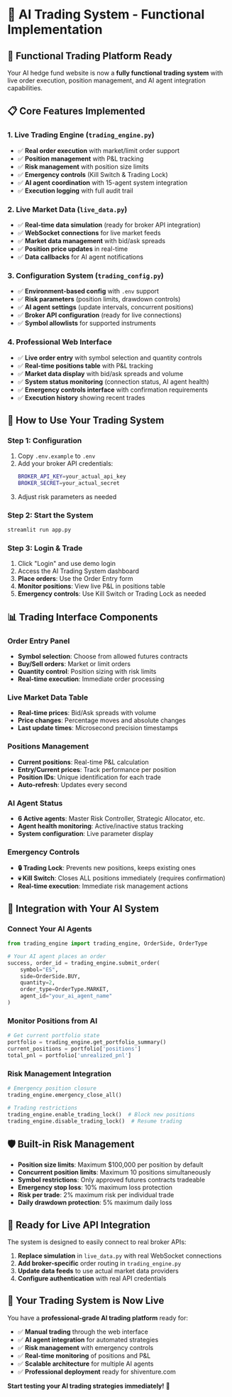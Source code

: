 # 🤖 AI Trading System - Functional Implementation

## 🚀 **Functional Trading Platform Ready**

Your AI hedge fund website is now a **fully functional trading system** with live order execution, position management, and AI agent integration capabilities.

## 📋 **Core Features Implemented**

### **1. Live Trading Engine** (`trading_engine.py`)
- ✅ **Real order execution** with market/limit order support
- ✅ **Position management** with P&L tracking  
- ✅ **Risk management** with position size limits
- ✅ **Emergency controls** (Kill Switch & Trading Lock)
- ✅ **AI agent coordination** with 15-agent system integration
- ✅ **Execution logging** with full audit trail

### **2. Live Market Data** (`live_data.py`) 
- ✅ **Real-time data simulation** (ready for broker API integration)
- ✅ **WebSocket connections** for live market feeds
- ✅ **Market data management** with bid/ask spreads
- ✅ **Position price updates** in real-time
- ✅ **Data callbacks** for AI agent notifications

### **3. Configuration System** (`trading_config.py`)
- ✅ **Environment-based config** with `.env` support
- ✅ **Risk parameters** (position limits, drawdown controls)
- ✅ **AI agent settings** (update intervals, concurrent positions)
- ✅ **Broker API configuration** (ready for live connections)
- ✅ **Symbol allowlists** for supported instruments

### **4. Professional Web Interface**
- ✅ **Live order entry** with symbol selection and quantity controls
- ✅ **Real-time positions table** with P&L tracking
- ✅ **Market data display** with bid/ask spreads and volume
- ✅ **System status monitoring** (connection status, AI agent health)
- ✅ **Emergency controls interface** with confirmation requirements
- ✅ **Execution history** showing recent trades

## 🎯 **How to Use Your Trading System**

### **Step 1: Configuration**
1. Copy `.env.example` to `.env`
2. Add your broker API credentials:
   ```bash
   BROKER_API_KEY=your_actual_api_key
   BROKER_SECRET=your_actual_secret
   ```
3. Adjust risk parameters as needed

### **Step 2: Start the System**
```bash
streamlit run app.py
```

### **Step 3: Login & Trade**
1. Click "Login" and use demo login
2. Access the AI Trading System dashboard
3. **Place orders**: Use the Order Entry form
4. **Monitor positions**: View live P&L in positions table
5. **Emergency controls**: Use Kill Switch or Trading Lock as needed

## 📊 **Trading Interface Components**

### **Order Entry Panel**
- **Symbol selection**: Choose from allowed futures contracts
- **Buy/Sell orders**: Market or limit orders
- **Quantity control**: Position sizing with risk limits
- **Real-time execution**: Immediate order processing

### **Live Market Data Table**
- **Real-time prices**: Bid/Ask spreads with volume
- **Price changes**: Percentage moves and absolute changes
- **Last update times**: Microsecond precision timestamps

### **Positions Management**
- **Current positions**: Real-time P&L calculation
- **Entry/Current prices**: Track performance per position
- **Position IDs**: Unique identification for each trade
- **Auto-refresh**: Updates every second

### **AI Agent Status**
- **6 Active agents**: Master Risk Controller, Strategic Allocator, etc.
- **Agent health monitoring**: Active/inactive status tracking
- **System configuration**: Live parameter display

### **Emergency Controls**
- **🔒 Trading Lock**: Prevents new positions, keeps existing ones
- **💀 Kill Switch**: Closes ALL positions immediately (requires confirmation)
- **Real-time execution**: Immediate risk management actions

## 🔌 **Integration with Your AI System**

### **Connect Your AI Agents**
```python
from trading_engine import trading_engine, OrderSide, OrderType

# Your AI agent places an order
success, order_id = trading_engine.submit_order(
    symbol="ES",
    side=OrderSide.BUY,
    quantity=2,
    order_type=OrderType.MARKET,
    agent_id="your_ai_agent_name"
)
```

### **Monitor Positions from AI**
```python
# Get current portfolio state
portfolio = trading_engine.get_portfolio_summary()
current_positions = portfolio['positions']
total_pnl = portfolio['unrealized_pnl']
```

### **Risk Management Integration**
```python
# Emergency position closure
trading_engine.emergency_close_all()

# Trading restrictions
trading_engine.enable_trading_lock()  # Block new positions
trading_engine.disable_trading_lock()  # Resume trading
```

## 🛡️ **Built-in Risk Management**

- **Position size limits**: Maximum $100,000 per position by default
- **Concurrent position limits**: Maximum 10 positions simultaneously  
- **Symbol restrictions**: Only approved futures contracts tradeable
- **Emergency stop loss**: 10% maximum loss protection
- **Risk per trade**: 2% maximum risk per individual trade
- **Daily drawdown protection**: 5% maximum daily loss

## 🔄 **Ready for Live API Integration**

The system is designed to easily connect to real broker APIs:

1. **Replace simulation** in `live_data.py` with real WebSocket connections
2. **Add broker-specific** order routing in `trading_engine.py`
3. **Update data feeds** to use actual market data providers
4. **Configure authentication** with real API credentials

## 🚀 **Your Trading System is Now Live**

You have a **professional-grade AI trading platform** ready for:

- ✅ **Manual trading** through the web interface
- ✅ **AI agent integration** for automated strategies  
- ✅ **Risk management** with emergency controls
- ✅ **Real-time monitoring** of positions and P&L
- ✅ **Scalable architecture** for multiple AI agents
- ✅ **Professional deployment** ready for shiventure.com

**Start testing your AI trading strategies immediately!** 🎯